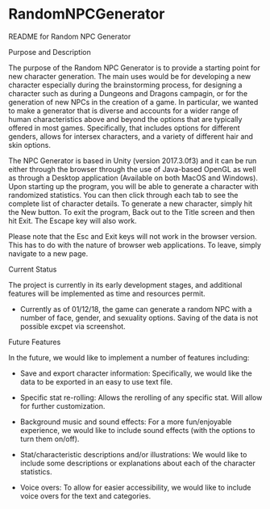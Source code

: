 # RandomNPCGenerator


README for Random NPC Generator



Purpose and Description


The purpose of the Random NPC Generator is to provide a starting point for new character generation. The main uses would be for developing a new character especially during the brainstorming process, for designing a character such as during a Dungeons and Dragons campagin, or for the generation of new NPCs in the creation of a game.  In particular, we wanted to make a generator that is diverse and accounts for a wider range of human characteristics above and beyond the options that are typically offered in most games. Specifically, that includes options for different genders, allows for intersex characters, and a variety of different hair and skin options.

The NPC Generator is based in Unity (version 2017.3.0f3) and it can be run either through the browser through the use of Java-based OpenGL as well as through a Desktop application (Available on both MacOS and Windows). Upon starting up the program,  you will be able to generate a character with randomized statistics. You can then click through each tab to see the complete list of character details. To generate a new character, simply hit the New button. To exit the program, Back out to the Title screen and then hit Exit. The Escape key will also work. 

Please note that the Esc and Exit keys will not work in the browser version. This has to do with the nature of browser web applications. To leave, simply navigate to a new page. 


Current Status


The project is currently in its early development stages, and additional features will be implemented as time and resources permit.

* Currently as of 01/12/18, the game can generate a random NPC with a number of face, gender, and sexuality options. Saving of the data is not possible excpet via screenshot. 



Future Features


In the future, we would like to implement a number of features including:

* Save and export character information:
  Specifically, we would like the data to be exported in an easy to use text file.  
  
* Specific stat re-rolling:
  Allows the rerolling of any specific stat. Will allow for further customization.

* Background music and sound effects:
  For a more fun/enjoyable experience, we would like to include sound effects (with the options to turn them on/off).
 
* Stat/characteristic descriptions and/or illustrations:
  We would like to include some descriptions or explanations about each of the character statistics. 
  
* Voice overs:
  To allow for easier accessibility, we would like to include voice overs for the text and categories.

